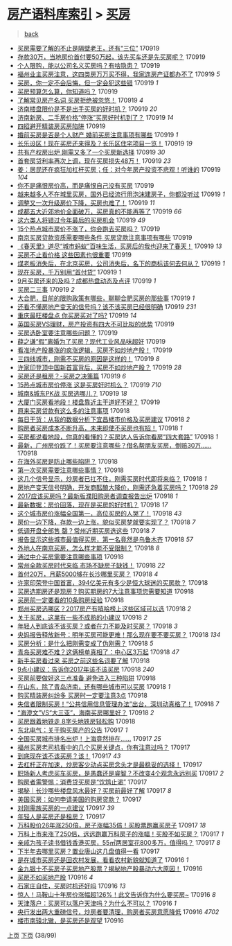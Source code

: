 [房产语料库索引](../../README.md)  > [买房](买房.md)
====
> [back](../README.md)

- [买房需要了解的不止是隔壁老王，还有“三位”](http://jkwz.applinzi.com/ittc/7015135308763628561.html#%E4%B9%B0%E6%88%BF%E9%9C%80%E8%A6%81%E4%BA%86%E8%A7%A3%E7%9A%84%E4%B8%8D%E6%AD%A2%E6%98%AF%E9%9A%94%E5%A3%81%E8%80%81%E7%8E%8B%EF%BC%8C%E8%BF%98%E6%9C%89%E2%80%9C%E4%B8%89%E4%BD%8D%E2%80%9D) 170919  
- [存款30万，当地房价首付要50万起，该先买车还是先买房呢？](http://jkwz.applinzi.com/ittc/7015123477554791440.html#%E5%AD%98%E6%AC%BE30%E4%B8%87%EF%BC%8C%E5%BD%93%E5%9C%B0%E6%88%BF%E4%BB%B7%E9%A6%96%E4%BB%98%E8%A6%8150%E4%B8%87%E8%B5%B7%EF%BC%8C%E8%AF%A5%E5%85%88%E4%B9%B0%E8%BD%A6%E8%BF%98%E6%98%AF%E5%85%88%E4%B9%B0%E6%88%BF%E5%91%A2%EF%BC%9F) 170919  
- [个人限购，能以公司名义买房吗？有啥隐患？](http://jkwz.applinzi.com/ittc/7015090810117424145.html#%E4%B8%AA%E4%BA%BA%E9%99%90%E8%B4%AD%EF%BC%8C%E8%83%BD%E4%BB%A5%E5%85%AC%E5%8F%B8%E5%90%8D%E4%B9%89%E4%B9%B0%E6%88%BF%E5%90%97%EF%BC%9F%E6%9C%89%E5%95%A5%E9%9A%90%E6%82%A3%EF%BC%9F) 170919  
- [福州业主买房注意，这四类房万万买不得，我家连房产证都办不了](http://jkwz.applinzi.com/ittc/7015068293126423569.html#%E7%A6%8F%E5%B7%9E%E4%B8%9A%E4%B8%BB%E4%B9%B0%E6%88%BF%E6%B3%A8%E6%84%8F%EF%BC%8C%E8%BF%99%E5%9B%9B%E7%B1%BB%E6%88%BF%E4%B8%87%E4%B8%87%E4%B9%B0%E4%B8%8D%E5%BE%97%EF%BC%8C%E6%88%91%E5%AE%B6%E8%BF%9E%E6%88%BF%E4%BA%A7%E8%AF%81%E9%83%BD%E5%8A%9E%E4%B8%8D%E4%BA%86) 170919 *5* 
- [买房，你一定不会后悔，但一定会犯这些错](http://jkwz.applinzi.com/ittc/7015081470794941456.html#%E4%B9%B0%E6%88%BF%EF%BC%8C%E4%BD%A0%E4%B8%80%E5%AE%9A%E4%B8%8D%E4%BC%9A%E5%90%8E%E6%82%94%EF%BC%8C%E4%BD%86%E4%B8%80%E5%AE%9A%E4%BC%9A%E7%8A%AF%E8%BF%99%E4%BA%9B%E9%94%99) 170919 *1* 
- [买房预算怎么算，你知道吗？](http://jkwz.applinzi.com/ittc/7015077534881022992.html#%E4%B9%B0%E6%88%BF%E9%A2%84%E7%AE%97%E6%80%8E%E4%B9%88%E7%AE%97%EF%BC%8C%E4%BD%A0%E7%9F%A5%E9%81%93%E5%90%97%EF%BC%9F) 170919  
- [了解常见房产名词 买房拒绝被忽悠！](http://jkwz.applinzi.com/ittc/7015076648989492240.html#%E4%BA%86%E8%A7%A3%E5%B8%B8%E8%A7%81%E6%88%BF%E4%BA%A7%E5%90%8D%E8%AF%8D+%E4%B9%B0%E6%88%BF%E6%8B%92%E7%BB%9D%E8%A2%AB%E5%BF%BD%E6%82%A0%EF%BC%81) 170919 *4* 
- [济南楼盘限价是不是出手买房的好时机？](http://jkwz.applinzi.com/ittc/7015076108050105361.html#%E6%B5%8E%E5%8D%97%E6%A5%BC%E7%9B%98%E9%99%90%E4%BB%B7%E6%98%AF%E4%B8%8D%E6%98%AF%E5%87%BA%E6%89%8B%E4%B9%B0%E6%88%BF%E7%9A%84%E5%A5%BD%E6%97%B6%E6%9C%BA%EF%BC%9F) 170919 *20* 
- [济南新房、二手房价格“停涨”买房好时机到了？](http://jkwz.applinzi.com/ittc/7015073281512834064.html#%E6%B5%8E%E5%8D%97%E6%96%B0%E6%88%BF%E3%80%81%E4%BA%8C%E6%89%8B%E6%88%BF%E4%BB%B7%E6%A0%BC%E2%80%9C%E5%81%9C%E6%B6%A8%E2%80%9D%E4%B9%B0%E6%88%BF%E5%A5%BD%E6%97%B6%E6%9C%BA%E5%88%B0%E4%BA%86%EF%BC%9F) 170919 *14* 
- [四招避开精装房买房陷阱](http://jkwz.applinzi.com/ittc/7015067627796562960.html#%E5%9B%9B%E6%8B%9B%E9%81%BF%E5%BC%80%E7%B2%BE%E8%A3%85%E6%88%BF%E4%B9%B0%E6%88%BF%E9%99%B7%E9%98%B1) 170919  
- [婚前买房是否是个人财产 婚前买房注意事项有哪些](http://jkwz.applinzi.com/ittc/7015067406500889616.html#%E5%A9%9A%E5%89%8D%E4%B9%B0%E6%88%BF%E6%98%AF%E5%90%A6%E6%98%AF%E4%B8%AA%E4%BA%BA%E8%B4%A2%E4%BA%A7+%E5%A9%9A%E5%89%8D%E4%B9%B0%E6%88%BF%E6%B3%A8%E6%84%8F%E4%BA%8B%E9%A1%B9%E6%9C%89%E5%93%AA%E4%BA%9B) 170919 *1* 
- [长乐设区！现在买房还来得及？长乐区住宅项目一览！](http://jkwz.applinzi.com/ittc/7015063248439870481.html#%E9%95%BF%E4%B9%90%E8%AE%BE%E5%8C%BA%EF%BC%81%E7%8E%B0%E5%9C%A8%E4%B9%B0%E6%88%BF%E8%BF%98%E6%9D%A5%E5%BE%97%E5%8F%8A%EF%BC%9F%E9%95%BF%E4%B9%90%E5%8C%BA%E4%BD%8F%E5%AE%85%E9%A1%B9%E7%9B%AE%E4%B8%80%E8%A7%88%EF%BC%81) 170919 *19* 
- [共有产权房出炉 刚需又多了一个买房新选择](http://jkwz.applinzi.com/ittc/7015061164873221136.html#%E5%85%B1%E6%9C%89%E4%BA%A7%E6%9D%83%E6%88%BF%E5%87%BA%E7%82%89+%E5%88%9A%E9%9C%80%E5%8F%88%E5%A4%9A%E4%BA%86%E4%B8%80%E4%B8%AA%E4%B9%B0%E6%88%BF%E6%96%B0%E9%80%89%E6%8B%A9) 170919 *30* 
- [首套房贷利率再次上调，现在买房损失48万！](http://jkwz.applinzi.com/ittc/7015060439816471569.html#%E9%A6%96%E5%A5%97%E6%88%BF%E8%B4%B7%E5%88%A9%E7%8E%87%E5%86%8D%E6%AC%A1%E4%B8%8A%E8%B0%83%EF%BC%8C%E7%8E%B0%E5%9C%A8%E4%B9%B0%E6%88%BF%E6%8D%9F%E5%A4%B148%E4%B8%87%EF%BC%81) 170919 *23* 
- [姜：居民还在疯狂加杠杆买房；任：对今年房产投资不悲观！听谁的](http://jkwz.applinzi.com/ittc/7015058012438529040.html#%E5%A7%9C%EF%BC%9A%E5%B1%85%E6%B0%91%E8%BF%98%E5%9C%A8%E7%96%AF%E7%8B%82%E5%8A%A0%E6%9D%A0%E6%9D%86%E4%B9%B0%E6%88%BF%EF%BC%9B%E4%BB%BB%EF%BC%9A%E5%AF%B9%E4%BB%8A%E5%B9%B4%E6%88%BF%E4%BA%A7%E6%8A%95%E8%B5%84%E4%B8%8D%E6%82%B2%E8%A7%82%EF%BC%81%E5%90%AC%E8%B0%81%E7%9A%84) 170919 *104* 
- [你不是痛恨房价高，而是痛恨自己没有买房](http://jkwz.applinzi.com/ittc/7015057717943862288.html#%E4%BD%A0%E4%B8%8D%E6%98%AF%E7%97%9B%E6%81%A8%E6%88%BF%E4%BB%B7%E9%AB%98%EF%BC%8C%E8%80%8C%E6%98%AF%E7%97%9B%E6%81%A8%E8%87%AA%E5%B7%B1%E6%B2%A1%E6%9C%89%E4%B9%B0%E6%88%BF) 170919  
- [越来越多人不在城里买房，国外已经流行用泡沫建房子，你都没听过](http://jkwz.applinzi.com/ittc/7015056718684488721.html#%E8%B6%8A%E6%9D%A5%E8%B6%8A%E5%A4%9A%E4%BA%BA%E4%B8%8D%E5%9C%A8%E5%9F%8E%E9%87%8C%E4%B9%B0%E6%88%BF%EF%BC%8C%E5%9B%BD%E5%A4%96%E5%B7%B2%E7%BB%8F%E6%B5%81%E8%A1%8C%E7%94%A8%E6%B3%A1%E6%B2%AB%E5%BB%BA%E6%88%BF%E5%AD%90%EF%BC%8C%E4%BD%A0%E9%83%BD%E6%B2%A1%E5%90%AC%E8%BF%87) 170919 *1* 
- [调整又一次升级房价下降，买房也难了！](http://jkwz.applinzi.com/ittc/7015051191866901521.html#%E8%B0%83%E6%95%B4%E5%8F%88%E4%B8%80%E6%AC%A1%E5%8D%87%E7%BA%A7%E6%88%BF%E4%BB%B7%E4%B8%8B%E9%99%8D%EF%BC%8C%E4%B9%B0%E6%88%BF%E4%B9%9F%E9%9A%BE%E4%BA%86%EF%BC%81) 170919 *11* 
- [成都五大近郊地价全面破万，买房真的不能再等了](http://jkwz.applinzi.com/ittc/7015050792707556369.html#%E6%88%90%E9%83%BD%E4%BA%94%E5%A4%A7%E8%BF%91%E9%83%8A%E5%9C%B0%E4%BB%B7%E5%85%A8%E9%9D%A2%E7%A0%B4%E4%B8%87%EF%BC%8C%E4%B9%B0%E6%88%BF%E7%9C%9F%E7%9A%84%E4%B8%8D%E8%83%BD%E5%86%8D%E7%AD%89%E4%BA%86) 170919 *66* 
- [这六类人将错过今年最后的买房机会](http://jkwz.applinzi.com/ittc/7015050609672324112.html#%E8%BF%99%E5%85%AD%E7%B1%BB%E4%BA%BA%E5%B0%86%E9%94%99%E8%BF%87%E4%BB%8A%E5%B9%B4%E6%9C%80%E5%90%8E%E7%9A%84%E4%B9%B0%E6%88%BF%E6%9C%BA%E4%BC%9A) 170919 *49* 
- [15个热点城市房价不涨了，你会跑去买房吗？](http://jkwz.applinzi.com/ittc/7015049009159472144.html#15%E4%B8%AA%E7%83%AD%E7%82%B9%E5%9F%8E%E5%B8%82%E6%88%BF%E4%BB%B7%E4%B8%8D%E6%B6%A8%E4%BA%86%EF%BC%8C%E4%BD%A0%E4%BC%9A%E8%B7%91%E5%8E%BB%E4%B9%B0%E6%88%BF%E5%90%97%EF%BC%9F) 170919  
- [南京买房贷款资质需要哪些条件 买房贷款注意事项有哪些](http://jkwz.applinzi.com/ittc/7015045118133011472.html#%E5%8D%97%E4%BA%AC%E4%B9%B0%E6%88%BF%E8%B4%B7%E6%AC%BE%E8%B5%84%E8%B4%A8%E9%9C%80%E8%A6%81%E5%93%AA%E4%BA%9B%E6%9D%A1%E4%BB%B6+%E4%B9%B0%E6%88%BF%E8%B4%B7%E6%AC%BE%E6%B3%A8%E6%84%8F%E4%BA%8B%E9%A1%B9%E6%9C%89%E5%93%AA%E4%BA%9B) 170919  
- [《春天里》道尽“城市蚂蚁”百味生活，买房后的我也迎来了春天！](http://jkwz.applinzi.com/ittc/7015043616001754129.html#%E3%80%8A%E6%98%A5%E5%A4%A9%E9%87%8C%E3%80%8B%E9%81%93%E5%B0%BD%E2%80%9C%E5%9F%8E%E5%B8%82%E8%9A%82%E8%9A%81%E2%80%9D%E7%99%BE%E5%91%B3%E7%94%9F%E6%B4%BB%EF%BC%8C%E4%B9%B0%E6%88%BF%E5%90%8E%E7%9A%84%E6%88%91%E4%B9%9F%E8%BF%8E%E6%9D%A5%E4%BA%86%E6%98%A5%E5%A4%A9%EF%BC%81) 170919 *13* 
- [买房不止看价格 这些因素也很重要](http://jkwz.applinzi.com/ittc/7015041533747921937.html#%E4%B9%B0%E6%88%BF%E4%B8%8D%E6%AD%A2%E7%9C%8B%E4%BB%B7%E6%A0%BC+%E8%BF%99%E4%BA%9B%E5%9B%A0%E7%B4%A0%E4%B9%9F%E5%BE%88%E9%87%8D%E8%A6%81) 170919  
- [煤老板消失后，在北京买房，公司消失后，名下的商标该何去何从？](http://jkwz.applinzi.com/ittc/7015034290767922193.html#%E7%85%A4%E8%80%81%E6%9D%BF%E6%B6%88%E5%A4%B1%E5%90%8E%EF%BC%8C%E5%9C%A8%E5%8C%97%E4%BA%AC%E4%B9%B0%E6%88%BF%EF%BC%8C%E5%85%AC%E5%8F%B8%E6%B6%88%E5%A4%B1%E5%90%8E%EF%BC%8C%E5%90%8D%E4%B8%8B%E7%9A%84%E5%95%86%E6%A0%87%E8%AF%A5%E4%BD%95%E5%8E%BB%E4%BD%95%E4%BB%8E%EF%BC%9F) 170919 *1* 
- [现在买房，千万别用“首付贷”](http://jkwz.applinzi.com/ittc/7015031381804188688.html#%E7%8E%B0%E5%9C%A8%E4%B9%B0%E6%88%BF%EF%BC%8C%E5%8D%83%E4%B8%87%E5%88%AB%E7%94%A8%E2%80%9C%E9%A6%96%E4%BB%98%E8%B4%B7%E2%80%9D) 170919 *1* 
- [9月买房还来的及吗？成都热盘动态及点评](http://jkwz.applinzi.com/ittc/7015024878212875280.html#9%E6%9C%88%E4%B9%B0%E6%88%BF%E8%BF%98%E6%9D%A5%E7%9A%84%E5%8F%8A%E5%90%97%EF%BC%9F%E6%88%90%E9%83%BD%E7%83%AD%E7%9B%98%E5%8A%A8%E6%80%81%E5%8F%8A%E7%82%B9%E8%AF%84) 170919 *1* 
- [买房二三事](http://jkwz.applinzi.com/ittc/7015006698073490448.html#%E4%B9%B0%E6%88%BF%E4%BA%8C%E4%B8%89%E4%BA%8B) 170919 *2* 
- [大合肥，目前的限购政策有哪些，聊聊合肥买房的那些事](http://jkwz.applinzi.com/ittc/7015004092387296273.html#%E5%A4%A7%E5%90%88%E8%82%A5%EF%BC%8C%E7%9B%AE%E5%89%8D%E7%9A%84%E9%99%90%E8%B4%AD%E6%94%BF%E7%AD%96%E6%9C%89%E5%93%AA%E4%BA%9B%EF%BC%8C%E8%81%8A%E8%81%8A%E5%90%88%E8%82%A5%E4%B9%B0%E6%88%BF%E7%9A%84%E9%82%A3%E4%BA%9B%E4%BA%8B) 170919 *1* 
- [还看不懂房地产变天的信号吗？该不该买房已经很明确](http://jkwz.applinzi.com/ittc/7014974350523106321.html#%E8%BF%98%E7%9C%8B%E4%B8%8D%E6%87%82%E6%88%BF%E5%9C%B0%E4%BA%A7%E5%8F%98%E5%A4%A9%E7%9A%84%E4%BF%A1%E5%8F%B7%E5%90%97%EF%BC%9F%E8%AF%A5%E4%B8%8D%E8%AF%A5%E4%B9%B0%E6%88%BF%E5%B7%B2%E7%BB%8F%E5%BE%88%E6%98%8E%E7%A1%AE) 170919 *231* 
- [重庆最旺楼盘点 你买房买对了吗?](http://jkwz.applinzi.com/ittc/7014986623815779345.html#%E9%87%8D%E5%BA%86%E6%9C%80%E6%97%BA%E6%A5%BC%E7%9B%98%E7%82%B9+%E4%BD%A0%E4%B9%B0%E6%88%BF%E4%B9%B0%E5%AF%B9%E4%BA%86%E5%90%97%3F) 170919 *14* 
- [英国买房VS理财，房产投资有四大不可比拟的优势](http://jkwz.applinzi.com/ittc/7014981431909155857.html#%E8%8B%B1%E5%9B%BD%E4%B9%B0%E6%88%BFVS%E7%90%86%E8%B4%A2%EF%BC%8C%E6%88%BF%E4%BA%A7%E6%8A%95%E8%B5%84%E6%9C%89%E5%9B%9B%E5%A4%A7%E4%B8%8D%E5%8F%AF%E6%AF%94%E6%8B%9F%E7%9A%84%E4%BC%98%E5%8A%BF) 170919  
- [买房选卧室要注意哪些问题？](http://jkwz.applinzi.com/ittc/7014979730489738257.html#%E4%B9%B0%E6%88%BF%E9%80%89%E5%8D%A7%E5%AE%A4%E8%A6%81%E6%B3%A8%E6%84%8F%E5%93%AA%E4%BA%9B%E9%97%AE%E9%A2%98%EF%BC%9F) 170919  
- [薛之谦“假”离婚为了买房？现代工业风品味超好](http://jkwz.applinzi.com/ittc/7014979404739118096.html#%E8%96%9B%E4%B9%8B%E8%B0%A6%E2%80%9C%E5%81%87%E2%80%9D%E7%A6%BB%E5%A9%9A%E4%B8%BA%E4%BA%86%E4%B9%B0%E6%88%BF%EF%BC%9F%E7%8E%B0%E4%BB%A3%E5%B7%A5%E4%B8%9A%E9%A3%8E%E5%93%81%E5%91%B3%E8%B6%85%E5%A5%BD) 170919  
- [看准地产股暴涨的疯涨逻辑，买房不如炒地产股！](http://jkwz.applinzi.com/ittc/7014948505800672272.html#%E7%9C%8B%E5%87%86%E5%9C%B0%E4%BA%A7%E8%82%A1%E6%9A%B4%E6%B6%A8%E7%9A%84%E7%96%AF%E6%B6%A8%E9%80%BB%E8%BE%91%EF%BC%8C%E4%B9%B0%E6%88%BF%E4%B8%8D%E5%A6%82%E7%82%92%E5%9C%B0%E4%BA%A7%E8%82%A1%EF%BC%81) 170919  
- [三四线城市，刚需不买房的原因是这样的！](http://jkwz.applinzi.com/ittc/7014707852567118864.html#%E4%B8%89%E5%9B%9B%E7%BA%BF%E5%9F%8E%E5%B8%82%EF%BC%8C%E5%88%9A%E9%9C%80%E4%B8%8D%E4%B9%B0%E6%88%BF%E7%9A%84%E5%8E%9F%E5%9B%A0%E6%98%AF%E8%BF%99%E6%A0%B7%E7%9A%84%EF%BC%81) 170919 *8* 
- [许家印登顶中国新首富背后，买房不如炒地产股？](http://jkwz.applinzi.com/ittc/7014816692423885841.html#%E8%AE%B8%E5%AE%B6%E5%8D%B0%E7%99%BB%E9%A1%B6%E4%B8%AD%E5%9B%BD%E6%96%B0%E9%A6%96%E5%AF%8C%E8%83%8C%E5%90%8E%EF%BC%8C%E4%B9%B0%E6%88%BF%E4%B8%8D%E5%A6%82%E7%82%92%E5%9C%B0%E4%BA%A7%E8%82%A1%EF%BC%9F) 170919 *28* 
- [买房还是租房？-买房之决策篇](http://jkwz.applinzi.com/ittc/7014577875406291984.html#%E4%B9%B0%E6%88%BF%E8%BF%98%E6%98%AF%E7%A7%9F%E6%88%BF%EF%BC%9F-%E4%B9%B0%E6%88%BF%E4%B9%8B%E5%86%B3%E7%AD%96%E7%AF%87) 170919 *6* 
- [15热点城市房价停涨 这是买房好时机么？](http://jkwz.applinzi.com/ittc/7014802781251306512.html#15%E7%83%AD%E7%82%B9%E5%9F%8E%E5%B8%82%E6%88%BF%E4%BB%B7%E5%81%9C%E6%B6%A8+%E8%BF%99%E6%98%AF%E4%B9%B0%E6%88%BF%E5%A5%BD%E6%97%B6%E6%9C%BA%E4%B9%88%EF%BC%9F) 170919 *710* 
- [城南&amp;城东PK战 买房选哪儿？](http://jkwz.applinzi.com/ittc/7014801015533208592.html#%E5%9F%8E%E5%8D%97%26amp%3B%E5%9F%8E%E4%B8%9CPK%E6%88%98+%E4%B9%B0%E6%88%BF%E9%80%89%E5%93%AA%E5%84%BF%EF%BC%9F) 170919 *18* 
- [大厦门买房看地段！楼盘靠近主干道好不好？](http://jkwz.applinzi.com/ittc/7014800963788080144.html#%E5%A4%A7%E5%8E%A6%E9%97%A8%E4%B9%B0%E6%88%BF%E7%9C%8B%E5%9C%B0%E6%AE%B5%EF%BC%81%E6%A5%BC%E7%9B%98%E9%9D%A0%E8%BF%91%E4%B8%BB%E5%B9%B2%E9%81%93%E5%A5%BD%E4%B8%8D%E5%A5%BD%EF%BC%9F) 170919  
- [原来买房贷款有这么多的注意事项](http://jkwz.applinzi.com/ittc/7014790704767960081.html#%E5%8E%9F%E6%9D%A5%E4%B9%B0%E6%88%BF%E8%B4%B7%E6%AC%BE%E6%9C%89%E8%BF%99%E4%B9%88%E5%A4%9A%E7%9A%84%E6%B3%A8%E6%84%8F%E4%BA%8B%E9%A1%B9) 170918  
- [每日干货：从我的数据分析下宜昌楼市价格及买房建议](http://jkwz.applinzi.com/ittc/7014770757559911441.html#%E6%AF%8F%E6%97%A5%E5%B9%B2%E8%B4%A7%EF%BC%9A%E4%BB%8E%E6%88%91%E7%9A%84%E6%95%B0%E6%8D%AE%E5%88%86%E6%9E%90%E4%B8%8B%E5%AE%9C%E6%98%8C%E6%A5%BC%E5%B8%82%E4%BB%B7%E6%A0%BC%E5%8F%8A%E4%B9%B0%E6%88%BF%E5%BB%BA%E8%AE%AE) 170918 *2* 
- [购房者买房成本不断升高，未来即使不买房也有招！](http://jkwz.applinzi.com/ittc/7014756592434807824.html#%E8%B4%AD%E6%88%BF%E8%80%85%E4%B9%B0%E6%88%BF%E6%88%90%E6%9C%AC%E4%B8%8D%E6%96%AD%E5%8D%87%E9%AB%98%EF%BC%8C%E6%9C%AA%E6%9D%A5%E5%8D%B3%E4%BD%BF%E4%B8%8D%E4%B9%B0%E6%88%BF%E4%B9%9F%E6%9C%89%E6%8B%9B%EF%BC%81) 170918 *1* 
- [买房都说看地段，你真的看懂的？买房达人告诉你看房“四大套路”](http://jkwz.applinzi.com/ittc/7014737394514002961.html#%E4%B9%B0%E6%88%BF%E9%83%BD%E8%AF%B4%E7%9C%8B%E5%9C%B0%E6%AE%B5%EF%BC%8C%E4%BD%A0%E7%9C%9F%E7%9A%84%E7%9C%8B%E6%87%82%E7%9A%84%EF%BC%9F%E4%B9%B0%E6%88%BF%E8%BE%BE%E4%BA%BA%E5%91%8A%E8%AF%89%E4%BD%A0%E7%9C%8B%E6%88%BF%E2%80%9C%E5%9B%9B%E5%A4%A7%E5%A5%97%E8%B7%AF%E2%80%9D) 170918 *1* 
- [最新，广州房价跌了！买房要注意哪些？借名帮朋友买房，倒赔30万……](http://jkwz.applinzi.com/ittc/7014724194796045329.html#%E6%9C%80%E6%96%B0%EF%BC%8C%E5%B9%BF%E5%B7%9E%E6%88%BF%E4%BB%B7%E8%B7%8C%E4%BA%86%EF%BC%81%E4%B9%B0%E6%88%BF%E8%A6%81%E6%B3%A8%E6%84%8F%E5%93%AA%E4%BA%9B%EF%BC%9F%E5%80%9F%E5%90%8D%E5%B8%AE%E6%9C%8B%E5%8F%8B%E4%B9%B0%E6%88%BF%EF%BC%8C%E5%80%92%E8%B5%9430%E4%B8%87%E2%80%A6%E2%80%A6) 170918  
- [在海外买房是防止哪些陷阱？](http://jkwz.applinzi.com/ittc/7014714983013942289.html#%E5%9C%A8%E6%B5%B7%E5%A4%96%E4%B9%B0%E6%88%BF%E6%98%AF%E9%98%B2%E6%AD%A2%E5%93%AA%E4%BA%9B%E9%99%B7%E9%98%B1%EF%BC%9F) 170918  
- [第一次买房需要注意哪些事情？](http://jkwz.applinzi.com/ittc/7014709534126507025.html#%E7%AC%AC%E4%B8%80%E6%AC%A1%E4%B9%B0%E6%88%BF%E9%9C%80%E8%A6%81%E6%B3%A8%E6%84%8F%E5%93%AA%E4%BA%9B%E4%BA%8B%E6%83%85%EF%BC%9F) 170918  
- [这几个信号显示，炒房者已扛不住，刚需买房时代即将来临？](http://jkwz.applinzi.com/ittc/7014702781531948048.html#%E8%BF%99%E5%87%A0%E4%B8%AA%E4%BF%A1%E5%8F%B7%E6%98%BE%E7%A4%BA%EF%BC%8C%E7%82%92%E6%88%BF%E8%80%85%E5%B7%B2%E6%89%9B%E4%B8%8D%E4%BD%8F%EF%BC%8C%E5%88%9A%E9%9C%80%E4%B9%B0%E6%88%BF%E6%97%B6%E4%BB%A3%E5%8D%B3%E5%B0%86%E6%9D%A5%E4%B8%B4%EF%BC%9F) 170918 *1* 
- [房地产变天信号明确，开发商酝酿大降价，刚需还急着买房吗？](http://jkwz.applinzi.com/ittc/7014702781490005009.html#%E6%88%BF%E5%9C%B0%E4%BA%A7%E5%8F%98%E5%A4%A9%E4%BF%A1%E5%8F%B7%E6%98%8E%E7%A1%AE%EF%BC%8C%E5%BC%80%E5%8F%91%E5%95%86%E9%85%9D%E9%85%BF%E5%A4%A7%E9%99%8D%E4%BB%B7%EF%BC%8C%E5%88%9A%E9%9C%80%E8%BF%98%E6%80%A5%E7%9D%80%E4%B9%B0%E6%88%BF%E5%90%97%EF%BC%9F) 170918 *29* 
- [2017应该买房吗？最新版濮阳购房者调查报告出炉](http://jkwz.applinzi.com/ittc/7014699784710128656.html#2017%E5%BA%94%E8%AF%A5%E4%B9%B0%E6%88%BF%E5%90%97%EF%BC%9F%E6%9C%80%E6%96%B0%E7%89%88%E6%BF%AE%E9%98%B3%E8%B4%AD%E6%88%BF%E8%80%85%E8%B0%83%E6%9F%A5%E6%8A%A5%E5%91%8A%E5%87%BA%E7%82%89) 170918 *1* 
- [最新数据：房价回落，现在是买房的好时机？](http://jkwz.applinzi.com/ittc/7014696463186265104.html#%E6%9C%80%E6%96%B0%E6%95%B0%E6%8D%AE%EF%BC%9A%E6%88%BF%E4%BB%B7%E5%9B%9E%E8%90%BD%EF%BC%8C%E7%8E%B0%E5%9C%A8%E6%98%AF%E4%B9%B0%E6%88%BF%E7%9A%84%E5%A5%BD%E6%97%B6%E6%9C%BA%EF%BC%9F) 170918 *17* 
- [这个城市房价涨幅全国第一，高位买房的人哭了！](http://jkwz.applinzi.com/ittc/7014691601287496720.html#%E8%BF%99%E4%B8%AA%E5%9F%8E%E5%B8%82%E6%88%BF%E4%BB%B7%E6%B6%A8%E5%B9%85%E5%85%A8%E5%9B%BD%E7%AC%AC%E4%B8%80%EF%BC%8C%E9%AB%98%E4%BD%8D%E4%B9%B0%E6%88%BF%E7%9A%84%E4%BA%BA%E5%93%AD%E4%BA%86%EF%BC%81) 170918 *43* 
- [房价一边下降，存款一边上涨，貌似买房梦就要实现了？](http://jkwz.applinzi.com/ittc/7014691037703046161.html#%E6%88%BF%E4%BB%B7%E4%B8%80%E8%BE%B9%E4%B8%8B%E9%99%8D%EF%BC%8C%E5%AD%98%E6%AC%BE%E4%B8%80%E8%BE%B9%E4%B8%8A%E6%B6%A8%EF%BC%8C%E8%B2%8C%E4%BC%BC%E4%B9%B0%E6%88%BF%E6%A2%A6%E5%B0%B1%E8%A6%81%E5%AE%9E%E7%8E%B0%E4%BA%86%EF%BC%9F) 170918 *7* 
- [低调开盘全部售 罄？常州近期买房选这些](http://jkwz.applinzi.com/ittc/7014687794520392721.html#%E4%BD%8E%E8%B0%83%E5%BC%80%E7%9B%98%E5%85%A8%E9%83%A8%E5%94%AE+%E7%BD%84%EF%BC%9F%E5%B8%B8%E5%B7%9E%E8%BF%91%E6%9C%9F%E4%B9%B0%E6%88%BF%E9%80%89%E8%BF%99%E4%BA%9B) 170918 *7* 
- [报告显示这些城市最值得买房，第一名竟然是乌鲁木齐](http://jkwz.applinzi.com/ittc/7014680650530161681.html#%E6%8A%A5%E5%91%8A%E6%98%BE%E7%A4%BA%E8%BF%99%E4%BA%9B%E5%9F%8E%E5%B8%82%E6%9C%80%E5%80%BC%E5%BE%97%E4%B9%B0%E6%88%BF%EF%BC%8C%E7%AC%AC%E4%B8%80%E5%90%8D%E7%AB%9F%E7%84%B6%E6%98%AF%E4%B9%8C%E9%B2%81%E6%9C%A8%E9%BD%90) 170918 *57* 
- [外地人在南京买房，怎么样才能不受限制？](http://jkwz.applinzi.com/ittc/7014678023683703824.html#%E5%A4%96%E5%9C%B0%E4%BA%BA%E5%9C%A8%E5%8D%97%E4%BA%AC%E4%B9%B0%E6%88%BF%EF%BC%8C%E6%80%8E%E4%B9%88%E6%A0%B7%E6%89%8D%E8%83%BD%E4%B8%8D%E5%8F%97%E9%99%90%E5%88%B6%EF%BC%9F) 170918 *8* 
- [通过中介买房需要注意哪些事项](http://jkwz.applinzi.com/ittc/7014677427102680080.html#%E9%80%9A%E8%BF%87%E4%B8%AD%E4%BB%8B%E4%B9%B0%E6%88%BF%E9%9C%80%E8%A6%81%E6%B3%A8%E6%84%8F%E5%93%AA%E4%BA%9B%E4%BA%8B%E9%A1%B9) 170918  
- [常州全款买房时代来临 市场不缺房子缺钱！](http://jkwz.applinzi.com/ittc/7014676129041089553.html#%E5%B8%B8%E5%B7%9E%E5%85%A8%E6%AC%BE%E4%B9%B0%E6%88%BF%E6%97%B6%E4%BB%A3%E6%9D%A5%E4%B8%B4+%E5%B8%82%E5%9C%BA%E4%B8%8D%E7%BC%BA%E6%88%BF%E5%AD%90%E7%BC%BA%E9%92%B1%EF%BC%81) 170918 *22* 
- [首付20万，月薪5000够在长沙哪里买房？](http://jkwz.applinzi.com/ittc/7014675351622648849.html#%E9%A6%96%E4%BB%9820%E4%B8%87%EF%BC%8C%E6%9C%88%E8%96%AA5000%E5%A4%9F%E5%9C%A8%E9%95%BF%E6%B2%99%E5%93%AA%E9%87%8C%E4%B9%B0%E6%88%BF%EF%BC%9F) 170918 *4* 
- [许家印荣登中国首富，394亿美元有多少是恒大球迷的买房款？](http://jkwz.applinzi.com/ittc/7014673101529547792.html#%E8%AE%B8%E5%AE%B6%E5%8D%B0%E8%8D%A3%E7%99%BB%E4%B8%AD%E5%9B%BD%E9%A6%96%E5%AF%8C%EF%BC%8C394%E4%BA%BF%E7%BE%8E%E5%85%83%E6%9C%89%E5%A4%9A%E5%B0%91%E6%98%AF%E6%81%92%E5%A4%A7%E7%90%83%E8%BF%B7%E7%9A%84%E4%B9%B0%E6%88%BF%E6%AC%BE%EF%BC%9F) 170918  
- [买房选期房还是现房？购买期房的7大注意事项您需要知道](http://jkwz.applinzi.com/ittc/7014672921010897936.html#%E4%B9%B0%E6%88%BF%E9%80%89%E6%9C%9F%E6%88%BF%E8%BF%98%E6%98%AF%E7%8E%B0%E6%88%BF%EF%BC%9F%E8%B4%AD%E4%B9%B0%E6%9C%9F%E6%88%BF%E7%9A%847%E5%A4%A7%E6%B3%A8%E6%84%8F%E4%BA%8B%E9%A1%B9%E6%82%A8%E9%9C%80%E8%A6%81%E7%9F%A5%E9%81%93) 170918  
- [买房前一定要看的10条购房经验](http://jkwz.applinzi.com/ittc/7014664670752015377.html#%E4%B9%B0%E6%88%BF%E5%89%8D%E4%B8%80%E5%AE%9A%E8%A6%81%E7%9C%8B%E7%9A%8410%E6%9D%A1%E8%B4%AD%E6%88%BF%E7%BB%8F%E9%AA%8C) 170918  
- [郑州买房选哪区？2017房产有嘻哈榜上这些区域可以选](http://jkwz.applinzi.com/ittc/7014658353383605264.html#%E9%83%91%E5%B7%9E%E4%B9%B0%E6%88%BF%E9%80%89%E5%93%AA%E5%8C%BA%EF%BC%9F2017%E6%88%BF%E4%BA%A7%E6%9C%89%E5%98%BB%E5%93%88%E6%A6%9C%E4%B8%8A%E8%BF%99%E4%BA%9B%E5%8C%BA%E5%9F%9F%E5%8F%AF%E4%BB%A5%E9%80%89) 170918 *2* 
- [关于买房，这里有一些不成熟的小建议](http://jkwz.applinzi.com/ittc/7014643280313320465.html#%E5%85%B3%E4%BA%8E%E4%B9%B0%E6%88%BF%EF%BC%8C%E8%BF%99%E9%87%8C%E6%9C%89%E4%B8%80%E4%BA%9B%E4%B8%8D%E6%88%90%E7%86%9F%E7%9A%84%E5%B0%8F%E5%BB%BA%E8%AE%AE) 170918 *2* 
- [年轻人到底该不该买房？或者在力不能及时买房？](http://jkwz.applinzi.com/ittc/7014609439288722448.html#%E5%B9%B4%E8%BD%BB%E4%BA%BA%E5%88%B0%E5%BA%95%E8%AF%A5%E4%B8%8D%E8%AF%A5%E4%B9%B0%E6%88%BF%EF%BC%9F%E6%88%96%E8%80%85%E5%9C%A8%E5%8A%9B%E4%B8%8D%E8%83%BD%E5%8F%8A%E6%97%B6%E4%B9%B0%E6%88%BF%EF%BC%9F) 170918 *3* 
- [央妈报告释放新号：明年买房可能更难！那么现在要不要买房？](http://jkwz.applinzi.com/ittc/7014603825057629201.html#%E5%A4%AE%E5%A6%88%E6%8A%A5%E5%91%8A%E9%87%8A%E6%94%BE%E6%96%B0%E5%8F%B7%EF%BC%9A%E6%98%8E%E5%B9%B4%E4%B9%B0%E6%88%BF%E5%8F%AF%E8%83%BD%E6%9B%B4%E9%9A%BE%EF%BC%81%E9%82%A3%E4%B9%88%E7%8E%B0%E5%9C%A8%E8%A6%81%E4%B8%8D%E8%A6%81%E4%B9%B0%E6%88%BF%EF%BC%9F) 170918 *134* 
- [买房分析：是什么把刚需变成了伪刚需？](http://jkwz.applinzi.com/ittc/7014601330180752400.html#%E4%B9%B0%E6%88%BF%E5%88%86%E6%9E%90%EF%BC%9A%E6%98%AF%E4%BB%80%E4%B9%88%E6%8A%8A%E5%88%9A%E9%9C%80%E5%8F%98%E6%88%90%E4%BA%86%E4%BC%AA%E5%88%9A%E9%9C%80%EF%BC%9F) 170918 *5* 
- [青岛买房难不难？这俩榜单真相了：中心区3万起](http://jkwz.applinzi.com/ittc/7014597862237930512.html#%E9%9D%92%E5%B2%9B%E4%B9%B0%E6%88%BF%E9%9A%BE%E4%B8%8D%E9%9A%BE%EF%BC%9F%E8%BF%99%E4%BF%A9%E6%A6%9C%E5%8D%95%E7%9C%9F%E7%9B%B8%E4%BA%86%EF%BC%9A%E4%B8%AD%E5%BF%83%E5%8C%BA3%E4%B8%87%E8%B5%B7) 170918 *47* 
- [新手买房看过来 买房之前这些名词要了解](http://jkwz.applinzi.com/ittc/7014596623915811857.html#%E6%96%B0%E6%89%8B%E4%B9%B0%E6%88%BF%E7%9C%8B%E8%BF%87%E6%9D%A5+%E4%B9%B0%E6%88%BF%E4%B9%8B%E5%89%8D%E8%BF%99%E4%BA%9B%E5%90%8D%E8%AF%8D%E8%A6%81%E4%BA%86%E8%A7%A3) 170918  
- [9点小建议：告诉你2017年该不该买房](http://jkwz.applinzi.com/ittc/7011999670359032848.html#9%E7%82%B9%E5%B0%8F%E5%BB%BA%E8%AE%AE%EF%BC%9A%E5%91%8A%E8%AF%89%E4%BD%A02017%E5%B9%B4%E8%AF%A5%E4%B8%8D%E8%AF%A5%E4%B9%B0%E6%88%BF) 170918 *240* 
- [买房前要做好这三点准备 避免进入三种陷阱](http://jkwz.applinzi.com/ittc/7014583523976152081.html#%E4%B9%B0%E6%88%BF%E5%89%8D%E8%A6%81%E5%81%9A%E5%A5%BD%E8%BF%99%E4%B8%89%E7%82%B9%E5%87%86%E5%A4%87+%E9%81%BF%E5%85%8D%E8%BF%9B%E5%85%A5%E4%B8%89%E7%A7%8D%E9%99%B7%E9%98%B1) 170918  
- [在山东，除了青岛济南，还有哪些城市可以买房](http://jkwz.applinzi.com/ittc/7014583106764538896.html#%E5%9C%A8%E5%B1%B1%E4%B8%9C%EF%BC%8C%E9%99%A4%E4%BA%86%E9%9D%92%E5%B2%9B%E6%B5%8E%E5%8D%97%EF%BC%8C%E8%BF%98%E6%9C%89%E5%93%AA%E4%BA%9B%E5%9F%8E%E5%B8%82%E5%8F%AF%E4%BB%A5%E4%B9%B0%E6%88%BF) 170918 *1* 
- [购买精装房纠纷多 买房时一定要注意3点](http://jkwz.applinzi.com/ittc/7014581162289398800.html#%E8%B4%AD%E4%B9%B0%E7%B2%BE%E8%A3%85%E6%88%BF%E7%BA%A0%E7%BA%B7%E5%A4%9A+%E4%B9%B0%E6%88%BF%E6%97%B6%E4%B8%80%E5%AE%9A%E8%A6%81%E6%B3%A8%E6%84%8F3%E7%82%B9) 170918  
- [失信者限制买房！“公共信用信息管理办法”出台，深圳动真格了！](http://jkwz.applinzi.com/ittc/7014576238071645200.html#%E5%A4%B1%E4%BF%A1%E8%80%85%E9%99%90%E5%88%B6%E4%B9%B0%E6%88%BF%EF%BC%81%E2%80%9C%E5%85%AC%E5%85%B1%E4%BF%A1%E7%94%A8%E4%BF%A1%E6%81%AF%E7%AE%A1%E7%90%86%E5%8A%9E%E6%B3%95%E2%80%9D%E5%87%BA%E5%8F%B0%EF%BC%8C%E6%B7%B1%E5%9C%B3%E5%8A%A8%E7%9C%9F%E6%A0%BC%E4%BA%86%EF%BC%81) 170918 *7* 
- [“海澄文”VS“大三亚”，海南买房哪里好？](http://jkwz.applinzi.com/ittc/7014573870483506192.html#%E2%80%9C%E6%B5%B7%E6%BE%84%E6%96%87%E2%80%9DVS%E2%80%9C%E5%A4%A7%E4%B8%89%E4%BA%9A%E2%80%9D%EF%BC%8C%E6%B5%B7%E5%8D%97%E4%B9%B0%E6%88%BF%E5%93%AA%E9%87%8C%E5%A5%BD%EF%BC%9F) 170918 *2* 
- [买房跟着地铁走 8字头地铁房轻松购](http://jkwz.applinzi.com/ittc/7014429399552885777.html#%E4%B9%B0%E6%88%BF%E8%B7%9F%E7%9D%80%E5%9C%B0%E9%93%81%E8%B5%B0+8%E5%AD%97%E5%A4%B4%E5%9C%B0%E9%93%81%E6%88%BF%E8%BD%BB%E6%9D%BE%E8%B4%AD) 170918  
- [东北电气：关于购买房产的公告](http://jkwz.applinzi.com/ittc/7014425914493109264.html#%E4%B8%9C%E5%8C%97%E7%94%B5%E6%B0%94%EF%BC%9A%E5%85%B3%E4%BA%8E%E8%B4%AD%E4%B9%B0%E6%88%BF%E4%BA%A7%E7%9A%84%E5%85%AC%E5%91%8A) 170917 *1* 
- [全国买房城市排名出炉！上海竟然排在……](http://jkwz.applinzi.com/ittc/7014412326357435409.html#%E5%85%A8%E5%9B%BD%E4%B9%B0%E6%88%BF%E5%9F%8E%E5%B8%82%E6%8E%92%E5%90%8D%E5%87%BA%E7%82%89%EF%BC%81%E4%B8%8A%E6%B5%B7%E7%AB%9F%E7%84%B6%E6%8E%92%E5%9C%A8%E2%80%A6%E2%80%A6) 170917 *25* 
- [福州买房老司机看中的几个买房关键点，你有注意过吗？](http://jkwz.applinzi.com/ittc/7014402161969202192.html#%E7%A6%8F%E5%B7%9E%E4%B9%B0%E6%88%BF%E8%80%81%E5%8F%B8%E6%9C%BA%E7%9C%8B%E4%B8%AD%E7%9A%84%E5%87%A0%E4%B8%AA%E4%B9%B0%E6%88%BF%E5%85%B3%E9%94%AE%E7%82%B9%EF%BC%8C%E4%BD%A0%E6%9C%89%E6%B3%A8%E6%84%8F%E8%BF%87%E5%90%97%EF%BC%9F) 170917  
- [到底现在该不该买房？该！](http://jkwz.applinzi.com/ittc/7014378483525092368.html#%E5%88%B0%E5%BA%95%E7%8E%B0%E5%9C%A8%E8%AF%A5%E4%B8%8D%E8%AF%A5%E4%B9%B0%E6%88%BF%EF%BC%9F%E8%AF%A5%EF%BC%81) 170917 *43* 
- [去杠杆正在加速，炒房客少动点买房念头才是最稳妥的选择！](http://jkwz.applinzi.com/ittc/7014344577673331728.html#%E5%8E%BB%E6%9D%A0%E6%9D%86%E6%AD%A3%E5%9C%A8%E5%8A%A0%E9%80%9F%EF%BC%8C%E7%82%92%E6%88%BF%E5%AE%A2%E5%B0%91%E5%8A%A8%E7%82%B9%E4%B9%B0%E6%88%BF%E5%BF%B5%E5%A4%B4%E6%89%8D%E6%98%AF%E6%9C%80%E7%A8%B3%E5%A6%A5%E7%9A%84%E9%80%89%E6%8B%A9%EF%BC%81) 170917  
- [职场新人考虑买车买房，是愚蠢还是睿智？不改变4个观念永远别买](http://jkwz.applinzi.com/ittc/7014332098910094352.html#%E8%81%8C%E5%9C%BA%E6%96%B0%E4%BA%BA%E8%80%83%E8%99%91%E4%B9%B0%E8%BD%A6%E4%B9%B0%E6%88%BF%EF%BC%8C%E6%98%AF%E6%84%9A%E8%A0%A2%E8%BF%98%E6%98%AF%E7%9D%BF%E6%99%BA%EF%BC%9F%E4%B8%8D%E6%94%B9%E5%8F%984%E4%B8%AA%E8%A7%82%E5%BF%B5%E6%B0%B8%E8%BF%9C%E5%88%AB%E4%B9%B0) 170917 *2* 
- [购房者需警惕：消费贷买房是“饮鸩止渴”](http://jkwz.applinzi.com/ittc/7014305857867875344.html#%E8%B4%AD%E6%88%BF%E8%80%85%E9%9C%80%E8%AD%A6%E6%83%95%EF%BC%9A%E6%B6%88%E8%B4%B9%E8%B4%B7%E4%B9%B0%E6%88%BF%E6%98%AF%E2%80%9C%E9%A5%AE%E9%B8%A9%E6%AD%A2%E6%B8%B4%E2%80%9D) 170917  
- [揭秘｜长沙哪些楼盘风水最好？买房前最好了解](http://jkwz.applinzi.com/ittc/7014243792927065104.html#%E6%8F%AD%E7%A7%98%EF%BD%9C%E9%95%BF%E6%B2%99%E5%93%AA%E4%BA%9B%E6%A5%BC%E7%9B%98%E9%A3%8E%E6%B0%B4%E6%9C%80%E5%A5%BD%EF%BC%9F%E4%B9%B0%E6%88%BF%E5%89%8D%E6%9C%80%E5%A5%BD%E4%BA%86%E8%A7%A3) 170917 *8* 
- [美国买房：如何申请美国的购房贷款？](http://jkwz.applinzi.com/ittc/7014233059128509456.html#%E7%BE%8E%E5%9B%BD%E4%B9%B0%E6%88%BF%EF%BC%9A%E5%A6%82%E4%BD%95%E7%94%B3%E8%AF%B7%E7%BE%8E%E5%9B%BD%E7%9A%84%E8%B4%AD%E6%88%BF%E8%B4%B7%E6%AC%BE%EF%BC%9F) 170917  
- [对刚需族买房的一点建议](http://jkwz.applinzi.com/ittc/7014227067493942289.html#%E5%AF%B9%E5%88%9A%E9%9C%80%E6%97%8F%E4%B9%B0%E6%88%BF%E7%9A%84%E4%B8%80%E7%82%B9%E5%BB%BA%E8%AE%AE) 170917 *39* 
- [年轻人是买房还是租房？](http://jkwz.applinzi.com/ittc/7014224035968451601.html#%E5%B9%B4%E8%BD%BB%E4%BA%BA%E6%98%AF%E4%B9%B0%E6%88%BF%E8%BF%98%E6%98%AF%E7%A7%9F%E6%88%BF%EF%BC%9F) 170917  
- [万科股价26年涨250倍，房子涨幅35倍！买股票跑赢买房子](http://jkwz.applinzi.com/ittc/7014209428004537360.html#%E4%B8%87%E7%A7%91%E8%82%A1%E4%BB%B726%E5%B9%B4%E6%B6%A8250%E5%80%8D%EF%BC%8C%E6%88%BF%E5%AD%90%E6%B6%A8%E5%B9%8535%E5%80%8D%EF%BC%81%E4%B9%B0%E8%82%A1%E7%A5%A8%E8%B7%91%E8%B5%A2%E4%B9%B0%E6%88%BF%E5%AD%90) 170917 *18* 
- [万科上市来涨了250倍，远远跑赢万科房子的涨幅！买股不如买房？](http://jkwz.applinzi.com/ittc/7014209427962594320.html#%E4%B8%87%E7%A7%91%E4%B8%8A%E5%B8%82%E6%9D%A5%E6%B6%A8%E4%BA%86250%E5%80%8D%EF%BC%8C%E8%BF%9C%E8%BF%9C%E8%B7%91%E8%B5%A2%E4%B8%87%E7%A7%91%E6%88%BF%E5%AD%90%E7%9A%84%E6%B6%A8%E5%B9%85%EF%BC%81%E4%B9%B0%E8%82%A1%E4%B8%8D%E5%A6%82%E4%B9%B0%E6%88%BF%EF%BC%9F) 170917 *1* 
- [亲戚为孩子读书借钱香港买房，55㎡两居室花800多万，值得吗？](http://jkwz.applinzi.com/ittc/7013589301517091856.html#%E4%BA%B2%E6%88%9A%E4%B8%BA%E5%AD%A9%E5%AD%90%E8%AF%BB%E4%B9%A6%E5%80%9F%E9%92%B1%E9%A6%99%E6%B8%AF%E4%B9%B0%E6%88%BF%EF%BC%8C55%E3%8E%A1%E4%B8%A4%E5%B1%85%E5%AE%A4%E8%8A%B1800%E5%A4%9A%E4%B8%87%EF%BC%8C%E5%80%BC%E5%BE%97%E5%90%97%EF%BC%9F) 170917 *8* 
- [下半年去哪里买房？置业唐山这几盘值得一看](http://jkwz.applinzi.com/ittc/7014181665503708177.html#%E4%B8%8B%E5%8D%8A%E5%B9%B4%E5%8E%BB%E5%93%AA%E9%87%8C%E4%B9%B0%E6%88%BF%EF%BC%9F%E7%BD%AE%E4%B8%9A%E5%94%90%E5%B1%B1%E8%BF%99%E5%87%A0%E7%9B%98%E5%80%BC%E5%BE%97%E4%B8%80%E7%9C%8B) 170917  
- [是在城市买房还是回农村发展，看看农村新貌就知道了](http://jkwz.applinzi.com/ittc/7014042141008069648.html#%E6%98%AF%E5%9C%A8%E5%9F%8E%E5%B8%82%E4%B9%B0%E6%88%BF%E8%BF%98%E6%98%AF%E5%9B%9E%E5%86%9C%E6%9D%91%E5%8F%91%E5%B1%95%EF%BC%8C%E7%9C%8B%E7%9C%8B%E5%86%9C%E6%9D%91%E6%96%B0%E8%B2%8C%E5%B0%B1%E7%9F%A5%E9%81%93%E4%BA%86) 170916 *1* 
- [金九银十不买房子买房地产股票？揭秘地产股暴动六大原因！](http://jkwz.applinzi.com/ittc/7014025023625626641.html#%E9%87%91%E4%B9%9D%E9%93%B6%E5%8D%81%E4%B8%8D%E4%B9%B0%E6%88%BF%E5%AD%90%E4%B9%B0%E6%88%BF%E5%9C%B0%E4%BA%A7%E8%82%A1%E7%A5%A8%EF%BC%9F%E6%8F%AD%E7%A7%98%E5%9C%B0%E4%BA%A7%E8%82%A1%E6%9A%B4%E5%8A%A8%E5%85%AD%E5%A4%A7%E5%8E%9F%E5%9B%A0%EF%BC%81) 170916  
- [买房不如买地产股](http://jkwz.applinzi.com/ittc/7014024477351101456.html#%E4%B9%B0%E6%88%BF%E4%B8%8D%E5%A6%82%E4%B9%B0%E5%9C%B0%E4%BA%A7%E8%82%A1) 170916 *4* 
- [石家庄自住，买房时机还好吗](http://jkwz.applinzi.com/ittc/7014016993924219920.html#%E7%9F%B3%E5%AE%B6%E5%BA%84%E8%87%AA%E4%BD%8F%EF%BC%8C%E4%B9%B0%E6%88%BF%E6%97%B6%E6%9C%BA%E8%BF%98%E5%A5%BD%E5%90%97) 170916 *13* 
- [惊人！马鞍山十年房价涨幅超126%！此文告诉你为什么要买房~](http://jkwz.applinzi.com/ittc/7013939542594421776.html#%E6%83%8A%E4%BA%BA%EF%BC%81%E9%A9%AC%E9%9E%8D%E5%B1%B1%E5%8D%81%E5%B9%B4%E6%88%BF%E4%BB%B7%E6%B6%A8%E5%B9%85%E8%B6%85126%25%EF%BC%81%E6%AD%A4%E6%96%87%E5%91%8A%E8%AF%89%E4%BD%A0%E4%B8%BA%E4%BB%80%E4%B9%88%E8%A6%81%E4%B9%B0%E6%88%BF%7E) 170916 *8* 
- [天津落户：买房可以落户天津吗？为什么不可以？](http://jkwz.applinzi.com/ittc/7013917941354202128.html#%E5%A4%A9%E6%B4%A5%E8%90%BD%E6%88%B7%EF%BC%9A%E4%B9%B0%E6%88%BF%E5%8F%AF%E4%BB%A5%E8%90%BD%E6%88%B7%E5%A4%A9%E6%B4%A5%E5%90%97%EF%BC%9F%E4%B8%BA%E4%BB%80%E4%B9%88%E4%B8%8D%E5%8F%AF%E4%BB%A5%EF%BC%9F) 170916 *1* 
- [央行发出两大重磅信号，炒房者要清理，购房者买房意愿降低](http://jkwz.applinzi.com/ittc/7013691426561590289.html#%E5%A4%AE%E8%A1%8C%E5%8F%91%E5%87%BA%E4%B8%A4%E5%A4%A7%E9%87%8D%E7%A3%85%E4%BF%A1%E5%8F%B7%EF%BC%8C%E7%82%92%E6%88%BF%E8%80%85%E8%A6%81%E6%B8%85%E7%90%86%EF%BC%8C%E8%B4%AD%E6%88%BF%E8%80%85%E4%B9%B0%E6%88%BF%E6%84%8F%E6%84%BF%E9%99%8D%E4%BD%8E) 170916 *4702* 
- [楼市南辕北辙，是买房还是观望](http://jkwz.applinzi.com/ittc/7013868595338282000.html#%E6%A5%BC%E5%B8%82%E5%8D%97%E8%BE%95%E5%8C%97%E8%BE%99%EF%BC%8C%E6%98%AF%E4%B9%B0%E6%88%BF%E8%BF%98%E6%98%AF%E8%A7%82%E6%9C%9B) 170916  


 [上页](买房39.md) [下页](买房37.md)          (38/99)